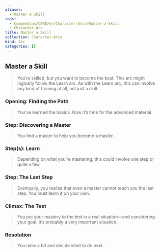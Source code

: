 ```yaml
---
aliases:
  - Master a Skill
tags:
  - Compendium/CSRD/en/Character-Arcs/Master-a-Skill
  - Character-Arc
title: Master a Skill
collection: Character-Arcs
kind: Arc
categories: []
---
```

## Master a Skill  
>You’re skilled, but you want to become the best. This arc might logically follow the Learn arc. As with the Learn arc, this can involve any kind of training at all, not just a skill.   
### Opening: Finding the Path    
>You’ve learned the basics. Now it’s time for the advanced material.  
### Step: Discovering a Master    
>You find a master to help you become a master.  
### Step(s): Learn    
>Depending on what you’re mastering, this could involve one step or quite a few.  
### Step: The Last Step    
>Eventually, you realize that even a master cannot teach you the last step. You must learn it on your own.  
### Climax: The Test    
>You put your mastery to the test in a real situation—and considering your goal, it’s probably a very important situation.  
### Resolution    
>You relax a bit and decide what to do next.